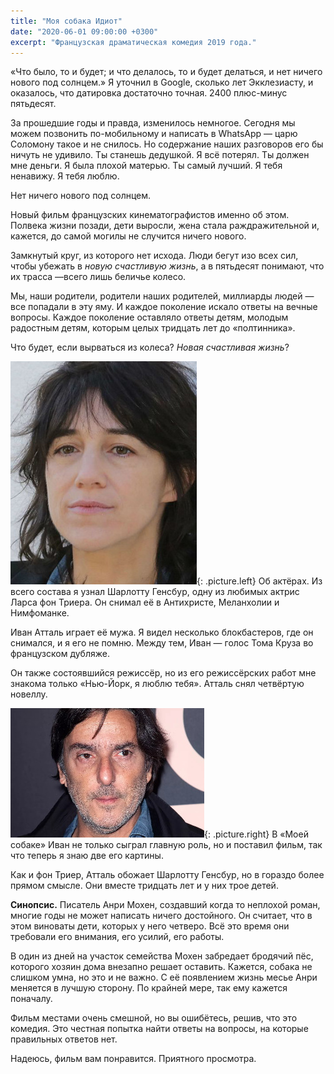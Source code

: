 ```yaml
---
title: "Моя собака Идиот"
date: "2020-06-01 09:00:00 +0300"
excerpt: "Французская драматическая комедия 2019 года."
---
```


&laquo;Что было, то и будет; и что делалось, то и будет делаться, и нет ничего нового под солнцем.&raquo; Я уточнил в Google, сколько лет Экклезиасту, и оказалось, что датировка достаточно точная. 2400 плюс-минус пятьдесят.

За прошедшие годы и правда, изменилось немногое. Сегодня мы можем позвонить по-мобильному и написать в WhatsApp&nbsp;&mdash; царю Соломону такое и не снилось. Но содержание наших разговоров его бы ничуть не удивило. Ты станешь дедушкой. Я всё потерял. Ты должен мне деньги. Я была плохой матерью. Ты самый лучший. Я тебя ненавижу. Я тебя люблю.

Нет ничего нового под солнцем.

Новый фильм французских кинематографистов именно об этом. Полвека жизни позади, дети выросли, жена стала раждражительной и, кажется, до самой могилы не случится ничего нового.

Замкнутый круг, из которого нет исхода. Люди бегут изо всех сил, чтобы убежать в *новую счастливую жизнь*, а в пятьдесят понимают, что их трасса&nbsp;&mdash;всего лишь беличье колесо.

Мы, наши родители, родители наших родителей, миллиарды людей — все попадали в эту яму. И каждое поколение искало ответы на вечные вопросы. Каждое поколение оставляло ответы детям, молодым радостным детям, которым целых тридцать лет до &laquo;полтинника&raquo;.

Что будет, если вырваться из колеса? *Новая счастливая жизнь*?

![Шарлотта Генсбур](/img/mon-chien-stupide/gainsbourg.jpg){: .picture.left}
Об актёрах. Из всего состава я узнал Шарлотту Генсбур, одну из любимых актрис Ларса фон Триера. Он снимал её в Антихристе, Меланхолии и Нимфоманке.

Иван Атталь играет её мужа. Я видел несколько блокбастеров, где он снимался, и я его не помню. Между тем, Иван&nbsp;&mdash; голос Тома Круза во французском дубляже. 

Он также состоявшийся режиссёр, но из его режиссёрских работ мне знакома только &laquo;Нью-Йорк, я люблю тебя&raquo;. Атталь снял четвёртую новеллу.

![Иван Атталь](/img/mon-chien-stupide/attal.jpg){: .picture.right}
В &laquo;Моей собаке&raquo; Иван не только сыграл главную роль, но и поставил фильм, так что теперь я знаю две его картины.

Как и фон Триер, Атталь обожает Шарлотту Генсбур, но в гораздо более прямом смысле. Они вместе тридцать лет и у них трое детей.

**Синопсис.** Писатель Анри Мохен, создавший когда то неплохой роман, многие годы не может написать ничего достойного. Он считает, что в этом виноваты дети, которых у него четверо. Всё это время они требовали его внимания, его усилий, его работы.

В один из дней на участок семейства Мохен забредает бродячий пёс, которого хозяин дома внезапно решает оставить. Кажется, собака не слишком умна, но это и не важно. С её появлением жизнь месье Анри меняется в лучшую сторону. По крайней мере, так ему кажется поначалу.

Фильм местами очень смешной, но вы ошибётесь, решив, что это комедия. Это честная попытка найти ответы на вопросы, на которые правильных ответов нет.

Надеюсь, фильм вам понравится. Приятного просмотра.
